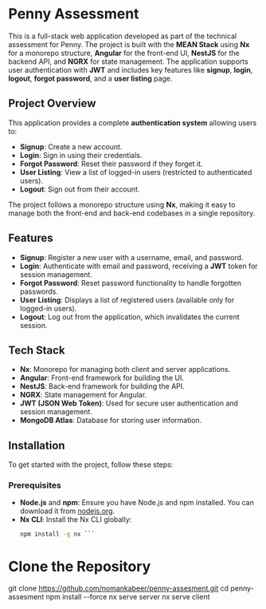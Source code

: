 # Penny Assessment

This is a full-stack web application developed as part of the technical assessment for Penny. The project is built with the **MEAN Stack** using **Nx** for a monorepo structure, **Angular** for the front-end UI, **NestJS** for the backend API, and **NGRX** for state management. The application supports user authentication with **JWT** and includes key features like **signup**, **login**, **logout**, **forgot password**, and a **user listing** page.

## Project Overview

This application provides a complete **authentication system** allowing users to:
- **Signup**: Create a new account.
- **Login**: Sign in using their credentials.
- **Forgot Password**: Reset their password if they forget it.
- **User Listing**: View a list of logged-in users (restricted to authenticated users).
- **Logout**: Sign out from their account.

The project follows a monorepo structure using **Nx**, making it easy to manage both the front-end and back-end codebases in a single repository.

## Features

- **Signup**: Register a new user with a username, email, and password.
- **Login**: Authenticate with email and password, receiving a **JWT** token for session management.
- **Forgot Password**: Reset password functionality to handle forgotten passwords.
- **User Listing**: Displays a list of registered users (available only for logged-in users).
- **Logout**: Log out from the application, which invalidates the current session.

## Tech Stack

- **Nx**: Monorepo for managing both client and server applications.
- **Angular**: Front-end framework for building the UI.
- **NestJS**: Back-end framework for building the API.
- **NGRX**: State management for Angular.
- **JWT (JSON Web Token)**: Used for secure user authentication and session management.
- **MongoDB Atlas**: Database for storing user information.

## Installation

To get started with the project, follow these steps:

### Prerequisites
- **Node.js** and **npm**: Ensure you have Node.js and npm installed. You can download it from [nodejs.org](https://nodejs.org/).
- **Nx CLI**: Install the Nx CLI globally:
  ```bash 
  npm install -g nx ```

# Clone the Repository
git clone https://github.com/nomankabeer/penny-assesment.git
cd penny-assesment
npm install --force
nx serve server
nx serve client
